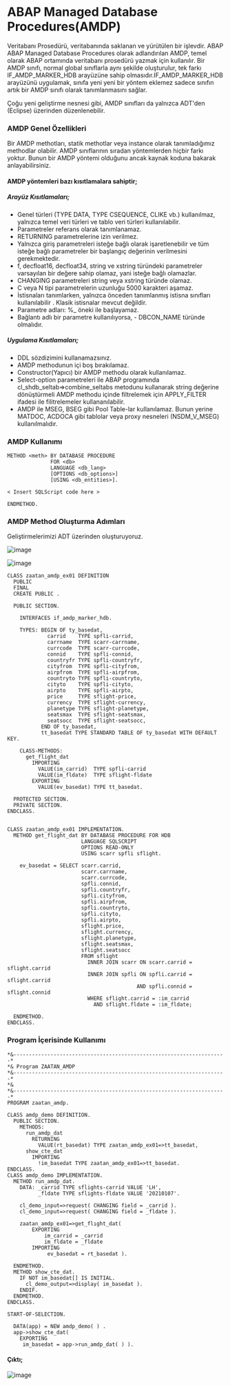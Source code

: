 # ABAP Managed Database Procedures(AMDP)

  Veritabanı Prosedürü, veritabanında saklanan ve yürütülen bir işlevdir. ABAP ABAP Managed Database Procedures olarak adlandırılan AMDP, temel olarak
ABAP ortamında veritabanı prosedürü yazmak için kullanılır. Bir AMDP sınıfı, normal global sınıflarla aynı şekilde oluşturulur, tek farkı IF_AMDP_MARKER_HDB arayüzüne sahip olmasıdır.IF_AMDP_MARKER_HDB arayüzünü uygulamak, sınıfa yeni yeni bir yöntem eklemez sadece sınıfın artık bir AMDP sınıfı olarak tanımlanmasını sağlar. 

  Çoğu yeni geliştirme nesnesi gibi, AMDP sınıfları da yalnızca ADT'den (Eclipse) üzerinden düzenlenebilir. 
  
### AMDP Genel Özellikleri
  Bir AMDP methotları, statik methotlar veya instance olarak tanımladığımız methodlar olabilir. AMDP sınıflarının sıradan yöntemlerden hiçbir farkı yoktur. Bunun bir AMDP yöntemi olduğunu ancak kaynak koduna bakarak anlayabilirsiniz. 

#### AMDP yöntemleri bazı kısıtlamalara sahiptir;

##### Arayüz Kısıtlamaları;
- Genel türleri (TYPE DATA, TYPE CSEQUENCE, CLIKE vb.) kullanılmaz, yalnızca temel veri türleri ve tablo veri türleri kullanılabilir.
- Parametreler referans olarak tanımlanamaz.
- RETURNING parametrelerine izin verilmez.
- Yalnızca giriş parametreleri isteğe bağlı olarak işaretlenebilir ve tüm isteğe bağlı parametreler bir başlangıç değerinin verilmesini gerekmektedir.
- f, decfloat16, decfloat34, string ve xstring türündeki parametreler varsayılan bir değere sahip olamaz, yani isteğe bağlı olamazlar.
- CHANGING parametreleri string veya xstring türünde olamaz.
- C veya N tipi parametrelerin uzunluğu 5000 karakteri aşamaz.
- İstisnaları tanımlarken, yalnızca önceden tanımlanmış istisna sınıfları kullanılabilir . Klasik istisnalar mevcut değildir.
- Parametre adları: %_ öneki ile başlayamaz.
- Bağlantı adlı bir parametre kullanılıyorsa, - DBCON_NAME türünde olmalıdır.

##### Uygulama Kısıtlamaları;
- DDL sözdizimini kullanamazsınız.
- AMDP methodunun içi boş bırakılamaz.
- Constructor(Yapıcı) bir AMDP methodu olarak kullanılamaz.
- Select-option parametreleri ile ABAP programında cl_shdb_seltab=>combine_seltabs metodunu kullanarak string değerine dönüştürmeli AMDP methodu içinde filtrelemek için APPLY_FILTER ifadesi ile filitrelemeler kullananılabilir.
- AMDP ile MSEG, BSEG gibi Pool Table-lar kullanılamaz. Bunun yerine MATDOC, ACDOCA gibi tablolar veya proxy nesneleri (NSDM_V_MSEG) kullanılmalıdır.

### AMDP Kullanımı
```abap
METHOD <meth> BY DATABASE PROCEDURE 
              FOR <db>
              LANGUAGE <db_lang>
              [OPTIONS <db_options>]
              [USING <db_entities>].

< Insert SQLScript code here >

ENDMETHOD.
```

### AMDP Method Oluşturma Adımları

Geliştirmelerimizi ADT üzerinden oluşturuyoruz.

![image](https://user-images.githubusercontent.com/26427511/150639340-e0733e39-3ad6-4cc0-804e-a0ef6f3bb4e1.png)

![image](https://user-images.githubusercontent.com/26427511/150639645-7d3903b3-aba9-4806-af9d-ef9c828e02c0.png)

```abap
CLASS zaatan_amdp_ex01 DEFINITION
  PUBLIC
  FINAL
  CREATE PUBLIC .

  PUBLIC SECTION.

    INTERFACES if_amdp_marker_hdb.

    TYPES: BEGIN OF ty_basedat,
             carrid    TYPE spfli-carrid,
             carrname  TYPE scarr-carrname,
             currcode  TYPE scarr-currcode,
             connid    TYPE spfli-connid,
             countryfr TYPE spfli-countryfr,
             cityfrom  TYPE spfli-cityfrom,
             airpfrom  TYPE spfli-airpfrom,
             countryto TYPE spfli-countryto,
             cityto    TYPE spfli-cityto,
             airpto    TYPE spfli-airpto,
             price     TYPE sflight-price,
             currency  TYPE sflight-currency,
             planetype TYPE sflight-planetype,
             seatsmax  TYPE sflight-seatsmax,
             seatsocc  TYPE sflight-seatsocc,
           END OF ty_basedat,
           tt_basedat TYPE STANDARD TABLE OF ty_basedat WITH DEFAULT KEY.

    CLASS-METHODS:
      get_flight_dat
        IMPORTING
          VALUE(im_carrid)  TYPE spfli-carrid
          VALUE(im_fldate)  TYPE sflight-fldate
        EXPORTING
          VALUE(ev_basedat) TYPE tt_basedat.

  PROTECTED SECTION.
  PRIVATE SECTION.
ENDCLASS.


CLASS zaatan_amdp_ex01 IMPLEMENTATION.
  METHOD get_flight_dat BY DATABASE PROCEDURE FOR HDB 
                        LANGUAGE SQLSCRIPT
                        OPTIONS READ-ONLY
                        USING scarr spfli sflight.
                        
    ev_basedat = SELECT scarr.carrid,
                        scarr.carrname,
                        scarr.currcode,
                        spfli.connid,
                        spfli.countryfr,
                        spfli.cityfrom,
                        spfli.airpfrom,
                        spfli.countryto,
                        spfli.cityto,
                        spfli.airpto,
                        sflight.price,
                        sflight.currency,
                        sflight.planetype,
                        sflight.seatsmax,
                        sflight.seatsocc
                        FROM sflight
                          INNER JOIN scarr ON scarr.carrid = sflight.carrid
                          INNER JOIN spfli ON spfli.carrid = sflight.carrid
                                          AND spfli.connid = sflight.connid
                          WHERE sflight.carrid = :im_carrid
                            AND sflight.fldate = :im_fldate;
                            
  ENDMETHOD.
ENDCLASS.
```

### Program İçerisinde Kullanımı

```abap
*&---------------------------------------------------------------------*
*& Program ZAATAN_AMDP
*&---------------------------------------------------------------------*
*&
*&---------------------------------------------------------------------*
PROGRAM zaatan_amdp.

CLASS amdp_demo DEFINITION.
  PUBLIC SECTION.
    METHODS:
      run_amdp_dat
        RETURNING
          VALUE(rt_basedat) TYPE zaatan_amdp_ex01=>tt_basedat,
      show_cte_dat
        IMPORTING
          !im_basedat TYPE zaatan_amdp_ex01=>tt_basedat.
ENDCLASS.
CLASS amdp_demo IMPLEMENTATION.
  METHOD run_amdp_dat.
    DATA: _carrid TYPE sflights-carrid VALUE 'LH',
          _fldate TYPE sflights-fldate VALUE '20210107'.

    cl_demo_input=>request( CHANGING field = _carrid ).
    cl_demo_input=>request( CHANGING field = _fldate ).

    zaatan_amdp_ex01=>get_flıght_dat(
        EXPORTING
            im_carrid = _carrid
            im_fldate = _fldate
        IMPORTING
             ev_basedat = rt_basedat ).

  ENDMETHOD.
  METHOD show_cte_dat.
    IF NOT im_basedat[] IS INITIAL.
      cl_demo_output=>display( im_basedat ).
    ENDIF.
  ENDMETHOD.
ENDCLASS.

START-OF-SELECTION.

  DATA(app) = NEW amdp_demo( ) .
  app->show_cte_dat(
    EXPORTING
     im_basedat = app->run_amdp_dat( ) ).
```
#### Çıktı;
![image](https://user-images.githubusercontent.com/26427511/150648681-630bc352-d6d4-49f1-be6d-6805059b1b2a.png)

